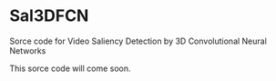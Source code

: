 # Sal3DFCN
Sorce code for Video Saliency Detection by 3D Convolutional Neural Networks

This sorce code will come soon.
